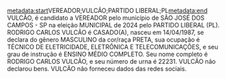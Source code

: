 <metadata:start>VEREADOR;VULCÃO;PARTIDO LIBERAL;PL<metadata:end>
VULCÃO, é candidato a VEREADOR pelo município de SÃO JOSÉ DOS CAMPOS - SP na eleição MUNICIPAL de 2024 pelo PARTIDO LIBERAL (PL). RODRIGO CARLOS VULCÃO é CASADO(A), nasceu em 14/04/1987, se declara do gênero MASCULINO da cor/raça PRETA, sua ocupação é TÉCNICO DE ELETRICIDADE, ELETRÔNICA E TELECOMUNICAÇÕES, e seu grau de instrução é ENSINO MÉDIO COMPLETO. Seu nome completo é RODRIGO CARLOS VULCÃO, e seu número de urna é 22231.
VULCÃO não declarou bens.
VULCÃO não forneceu dados das redes sociais.